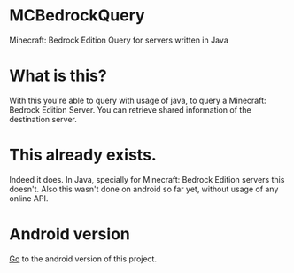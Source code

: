 # MCBedrockQuery
 Minecraft: Bedrock Edition Query for servers written in Java
# What is this?
With this you're able to query with usage of java, to query a Minecraft: Bedrock Edition Server. You can retrieve shared information of the destination server.
# This already exists.
Indeed it does. In Java, specially for Minecraft: Bedrock Edition servers this doesn't. Also this wasn't done on android so far yet, without usage of any online API.
# Android version
[Go](https://github.com/sero583/MCBedrockQuery-Android/) to the android version of this project. 
